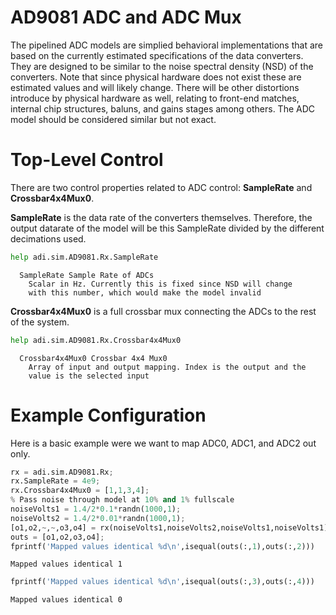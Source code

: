# AD9081 ADC and ADC Mux


The pipelined ADC models are simplied behavioral implementations that are based on the currently estimated specifications of the data converters. They are designed to be similar to the noise spectral density (NSD) of the converters. Note that since physical hardware does not exist these are estimated values and will likely change. There will be other distortions introduce by physical hardware as well, relating to front-end matches, internal chip structures, baluns, and gains stages among others. The ADC model should be considered similar but not exact.


# Top-Level Control


There are two control properties related to ADC control: **SampleRate** and **Crossbar4x4Mux0**.




**SampleRate** is the data rate of the converters themselves. Therefore, the output datarate of the model will be this SampleRate divided by the different decimations used.



```python
help adi.sim.AD9081.Rx.SampleRate
```


```
  SampleRate Sample Rate of ADCs
    Scalar in Hz. Currently this is fixed since NSD will change
    with this number, which would make the model invalid
```



**Crossbar4x4Mux0** is a full crossbar mux connecting the ADCs to the rest of the system.



```python
help adi.sim.AD9081.Rx.Crossbar4x4Mux0
```


```
  Crossbar4x4Mux0 Crossbar 4x4 Mux0
    Array of input and output mapping. Index is the output and the
    value is the selected input
```

# Example Configuration


Here is a basic example were we want to map ADC0, ADC1, and ADC2 out only.



```python
rx = adi.sim.AD9081.Rx;
rx.SampleRate = 4e9;
rx.Crossbar4x4Mux0 = [1,1,3,4];
% Pass noise through model at 10% and 1% fullscale
noiseVolts1 = 1.4/2*0.1*randn(1000,1);
noiseVolts2 = 1.4/2*0.01*randn(1000,1);
[o1,o2,~,~,o3,o4] = rx(noiseVolts1,noiseVolts2,noiseVolts1,noiseVolts1);
outs = [o1,o2,o3,o4];
fprintf('Mapped values identical %d\n',isequal(outs(:,1),outs(:,2)))
```


```
Mapped values identical 1
```


```python
fprintf('Mapped values identical %d\n',isequal(outs(:,3),outs(:,4)))
```


```
Mapped values identical 0
```


